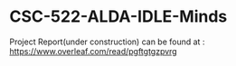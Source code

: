 # CSC-522-ALDA-IDLE-Minds

Project Report(under construction) can be found at : https://www.overleaf.com/read/pgftgtgzpvrg
